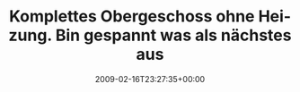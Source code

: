 ---
retweeted: false
source: <a href="http://twitter.com" rel="nofollow">Twitter Web Client</a>
entities:
  hashtags: []
  symbols: []
  user_mentions: []
  urls: []
display_text_range:
- '0'
- '104'
favorite_count: '0'
id_str: '1217056412'
truncated: false
retweet_count: '0'
id: '1217056412'
created_at: Mon Feb 16 23:27:35 +0000 2009
favorited: false
full_text: Komplettes Obergeschoss ohne Heizung. Bin gespannt was als nächstes ausfällt.
  Wenns das Internet ist, sa
lang: de
tags:
- pesos/twitter
date: '2009-02-16T23:27:35+00:00'
src: https://twitter.com/bascht/status/1217056412
original_url: https://twitter.com/bascht/status/1217056412
type: twitter_tweet
text: Komplettes Obergeschoss ohne Heizung. Bin gespannt was als nächstes ausfällt.
  Wenns das Internet ist, sa
title: Komplettes Obergeschoss ohne Heizung. Bin gespannt was als nächstes aus

---
